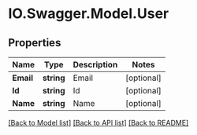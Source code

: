 # IO.Swagger.Model.User
## Properties

Name | Type | Description | Notes
------------ | ------------- | ------------- | -------------
**Email** | **string** | Email | [optional] 
**Id** | **string** | Id | [optional] 
**Name** | **string** | Name | [optional] 

[[Back to Model list]](../README.md#documentation-for-models) [[Back to API list]](../README.md#documentation-for-api-endpoints) [[Back to README]](../README.md)

